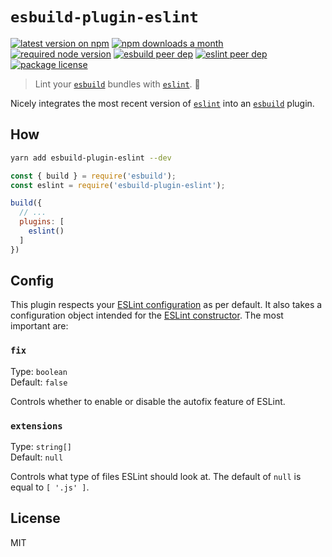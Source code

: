 # `esbuild-plugin-eslint`

[![latest version on npm](https://img.shields.io/npm/v/esbuild-plugin-eslint)](https://www.npmjs.com/package/esbuild-plugin-eslint)
[![npm downloads a month](https://img.shields.io/npm/dm/esbuild-plugin-eslint)](https://www.npmjs.com/package/esbuild-plugin-eslint)
[![required node version](https://img.shields.io/node/v/esbuild-plugin-eslint)](https://github.com/nodejs/Release)
[![esbuild peer dep](https://img.shields.io/npm/dependency-version/esbuild-plugin-eslint/peer/esbuild?label=esbuild%20peer%20dep)](https://github.com/rollup/rollup)
[![eslint peer dep](https://img.shields.io/npm/dependency-version/esbuild-plugin-eslint/eslint?label=eslint%20peer%20dep)](https://github.com/eslint/eslint)
[![package license](https://img.shields.io/npm/l/esbuild-plugin-eslint)](license)

> Lint your [`esbuild`](https://github.com/evanw/esbuild) bundles with [`eslint`](https://github.com/eslint/eslint). 🧐

Nicely integrates the most recent version of [`eslint`](https://github.com/eslint/eslint) into an [`esbuild`](https://github.com/rollup/rollup) plugin.

## How

```bash
yarn add esbuild-plugin-eslint --dev
```

```js
const { build } = require('esbuild');
const eslint = require('esbuild-plugin-eslint');

build({
  // ...
  plugins: [
    eslint()
  ]
})
```

## Config

This plugin respects your [ESLint configuration](https://eslint.org/docs/user-guide/configuring) as per default. It also takes a configuration object intended for the [ESLint constructor](https://eslint.org/docs/developer-guide/nodejs-api#-new-eslintoptions). The most important are:

### `fix`

Type: `boolean`<br>
Default: `false`<br>

Controls whether to enable or disable the autofix feature of ESLint.

### `extensions`

Type: `string[]`<br>
Default: `null`<br>

Controls what type of files ESLint should look at. The default of `null` is equal to `[ '.js' ]`.

## License

MIT
